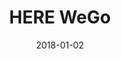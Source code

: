 ---
layout: site
title: "HERE WeGo"
date: 2018-01-02
categories: [transportation]
version: 1.5.11
major: 1
minor: 5
patch: 11
slug: here-wego
link: https://wego.here.com/
submitter: lpolepeddi
permalink: /sites/:slug
---